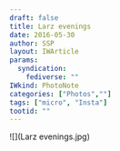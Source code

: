 ```yaml
---
draft: false
title: Larz evenings
date: 2016-05-30
author: SSP
layout: IWArticle
params:
  syndication:
    fediverse: ""
IWkind: PhotoNote
categories: ["Photos",""]
tags: ["micro", "Insta"]
tootid: ""
---
```

![](Larz evenings.jpg)